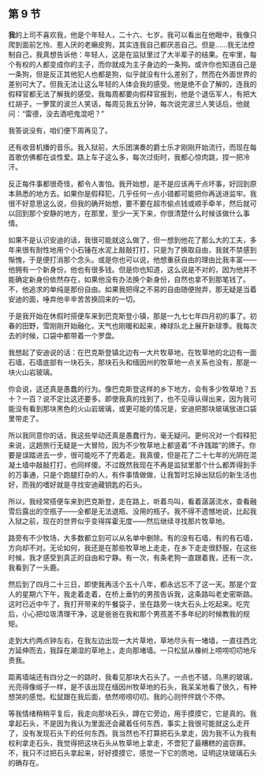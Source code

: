 ## 第 9 节

<strong>我</strong>的上司不喜欢我，他是个年轻人，二十六、七岁。我可以看出在他眼中，我像只爬到面前乞怜、惹人厌的老癞皮狗，其实连我自己都厌恶自己。但是……我无法控制自己，我真想告诉他：年轻人，这是在监狱里过了大半辈子的结果。在牢里，每个有权的人都变成你的主子，而你就成为主子身边的一条狗。或许你也知道自己是一条狗，但是反正其他犯人也都是狗，似乎就没有什么差别了，然而在外面世界的差别可大了。但我无法让这么年轻的人体会我的感受。他是绝不会了解的，连我的假释官都无法了解我的感受。我每周都要向假释官报到，他是个退伍军人，有把大红胡子，一箩筐的波兰人笑话，每周见我五分钟，每次说完波兰人笑话后，他就问：“雷德，没去酒吧鬼混吧？”

我答说没有，咱们便下周再见了。

还有收音机播的音乐。我入狱前，大乐团演奏的爵士乐才刚刚开始流行，而现在每首歌仿佛都在谈性爱。路上车子这么多，每次过街时，我都心惊肉跳，捏一把冷汗。

反正每件事都很奇怪，都令人害怕。我开始想，是不是应该再干点坏事，好回到原本熟悉的地方去。如果你是假释犯，几乎任何一点小错都可能把你再送进监牢。我很不好意思这么说，但我的确开始想，要不要在超市偷点钱或顺手牵羊，然后就可以回到那个安静的地方，在那里，至少一天下来，你很清楚什么时候该做什么事情。

如果不是认识安迪的话，我很可能就这么做了，但一想到他花了那么大的工夫，多年来很有耐性地用个小石锤在水泥上敲敲打打，只是为了换取自由，我就不禁感到惭愧，于是便打消那个念头。或是你也可以说，他想重获自由的理由比我丰富——他拥有一个新身份，他也有很多钱。但是你也知道，这么说是不对的，因为他并不能确定新身份依然存在，如果他没有办法换个新身份，自然也拿不到那笔钱了。不，他追求的单纯是那份自由。如果我把得之不易的自由随便抛弃，那无疑是当着安迪的面，唾弃他辛辛苦苦换回来的一切。

于是我开始在休假时搭便车来到巴克斯登小镇，那是一九七七年四月初的事了。初春的田野，雪刚刚开始融化，天气也刚暖和起来，棒球队北上展开新球季。我每次去的时候，口袋中都带着一个罗盘。

我想起了安迪说的话：在巴克斯登镇北边有一大片牧草地，在牧草地的北边有一面石墙，石墙底部有一块石头，那块石头和缅因州的牧草地一点关系也没有，那是一块火山岩玻璃。

你会说，这还真是愚蠢的行为。像巴克斯登这样的乡下地方，会有多少牧草地？五十？一百？说不定比这还要多。即使我真的找到了，也不见得认得出来，因为我可能没有看到那块黑色的火山岩玻璃，或更可能的情况是，安迪把那块玻璃放进口袋里带走了。

所以我同意你的话，我这些举动还真是愚蠢行为，毫无疑问。更何况对一个假释犯来说，这趟旅行无疑是一大冒险，因为不少牧草地上都竖着“不许践踏”的牌子。你要是误踏进去一步，很可能吃不了兜着走。我真傻，但是花了二十七年的光阴在混凝土墙中敲敲打打，也同样傻。不过既然我现在不再是监狱里那个什么都弄得到手的万事通，只是个跑腿打杂的人，有件事情做做，让我暂时忘掉出狱后的新生活也好，而我的嗜好就是寻找安迪藏钥匙的石头。

所以，我经常搭便车来到巴克斯登，走在路上，听着鸟叫，看着潺潺流水，查看融雪后露出的空瓶子——全都是无法退瓶、没用的瓶子。我不得不遗憾地说，比起我入狱之前，现在的世界似乎变得挥霍无度——然后继续寻找那片牧草地。

路旁有不少牧场，大多数都立刻可以从名单中删除。有的没有石墙，有的有石墙，方向却不对。无论如何，我还是在那些牧草地上走走，在乡下走走很舒服，在这些时候，我才感受到真正的自由和宁静。有一次，有条老狗一直跟着我，还有一次，我看到了一头鹿。

然后到了四月二十三日，即使我再活个五十八年，都永远忘不了这一天。那是个宜人的星期六下午，我走着走着，在桥上垂钓的男孩告诉我，这条路叫老史密斯路。这时已近中午了，我打开带来的午餐袋子，坐在路旁一块大石头上吃起来。吃完后，小心把垃圾清理干净，这是爸爸在我和那个男孩差不多年纪的时候教我的规矩。

走到大约两点钟左右，在我左边出现一大片草地，草地尽头有一堵墙，一直往西北方延伸而去，我踩在潮湿的草地上，走向那堵墙。一只松鼠从橡树上唠唠叨叨地斥责我。

距离墙端还有四分之一的路时，我看见那块大石头了。一点也不错，乌黑的玻璃，光亮得像缎子一样，是不该出现在缅因州牧草地的石头，我呆呆地看了很久，有种想哭的感觉。松鼠跟在我后面，依然唠唠叨叨。我的心则怦怦跳个不停。

等我情绪稍稍平复后，我走向那块石头，蹲在它旁边，用手摸摸它，它是真的。我拿起石头，不是因为我认为里面还会藏着任何东西，事实上我很可能就这么走开了，没有发现石头下的任何东西。我当然也不打算把石头拿走，因为我不认为我有权利拿走石头，我觉得把这块石头从牧草地上拿走，不啻犯了最糟糕的盗窃罪。不，我只不过把石头拿起来，好好摸摸它，感觉一下它的质地，证明这块玻璃石头的确存在。